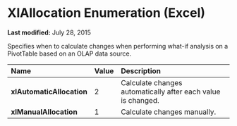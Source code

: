 
# XlAllocation Enumeration (Excel)

 **Last modified:** July 28, 2015

Specifies when to calculate changes when performing what-if analysis on a PivotTable based on an OLAP data source.


|**Name**|**Value**|**Description**|
|:-----|:-----|:-----|
| **xlAutomaticAllocation**|2|Calculate changes automatically after each value is changed.|
| **xlManualAllocation**|1|Calculate changes manually. |

